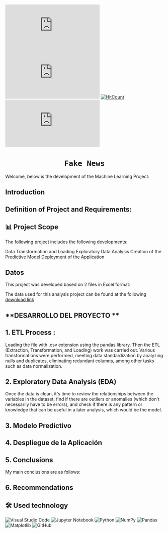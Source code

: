 

![GitHub repo size](https://img.shields.io/github/repo-size/scottydocs/README-template.md)
![GitHub contributors](https://img.shields.io/github/contributors/scottydocs/README-template.md)
[![HitCount](https://hits.dwyl.com/dwyl/hits.svg)](https://github.com/carbajaljerson/PI02_SiniestrosViales_CABA/)
![GitHub stars](https://img.shields.io/github/stars/scottydocs/README-template.md?style=social)


# <h1 align="center">**`Fake News`**</h1>

Welcome, below is the development of the Machine Learning Project:

## Introduction



## Definition of Project and Requirements:



## 📊 Project Scope

The following project includes the following developments:

Data Transformation and Loading
Exploratory Data Analysis
Creation of the Predictive Model
Deployment of the Application

## Datos

This project was developed based on 2 files in Excel format:

The data used for this analysis project can be found at the following [download link](https://drive.google.com/drive/folders/155gdhdu0Jbts6t6P1BC5PRrdRLdDe5ZD?usp=sharing) 


## **DESARROLLO DEL PROYECTO ** 

## **1. ETL Process** :

Loading the file with .csv extension using the pandas library.
Then the ETL (Extraction, Transformation, and Loading) work was carried out.
Various transformations were performed, meeting data standardization by analyzing nulls and duplicates, eliminating redundant columns, among other tasks such as data normalization.



## **2. Exploratory Data Analysis (EDA)**

Once the data is clean, it's time to review the relationships between the variables in the dataset, find if there are outliers or anomalies (which don't necessarily have to be errors), and check if there is any pattern or knowledge that can be useful in a later analysis, which would be the model.



## **3. Modelo Predictivo**


## **4. Despliegue de la Aplicación**


## **5. Conclusions**

My main conclusions are as follows:



## **6. Recommendations**

 


## 🛠 Used technology

![Visual Studio Code](https://img.shields.io/badge/Visual%20Studio%20Code-0078d7.svg?style=for-the-badge&logo=visual-studio-code&logoColor=white)
![Jupyter Notebook](https://img.shields.io/badge/jupyter-%23FA0F00.svg?style=for-the-badge&logo=jupyter&logoColor=white)
![Python](https://img.shields.io/badge/python-3670A0?style=for-the-badge&logo=python&logoColor=ffdd54)
![NumPy](https://img.shields.io/badge/numpy-%23013243.svg?style=for-the-badge&logo=numpy&logoColor=white)
![Pandas](https://img.shields.io/badge/pandas-%23150458.svg?style=for-the-badge&logo=pandas&logoColor=white)
![Matplotlib](https://img.shields.io/badge/Matplotlib-%23ffffff.svg?style=for-the-badge&logo=Matplotlib&logoColor=black)
![GitHub](https://img.shields.io/badge/github-%23121011.svg?style=for-the-badge&logo=github&logoColor=white)
